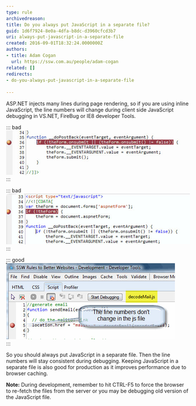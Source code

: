 ```yaml
---
type: rule
archivedreason: 
title: Do you always put JavaScript in a separate file?
guid: 1d6f7924-8e0a-4dfa-b8dc-d3960cfcd3b7
uri: always-put-javascript-in-a-separate-file
created: 2016-09-01T18:32:24.0000000Z
authors:
- title: Adam Cogan
  url: https://ssw.com.au/people/adam-cogan
related: []
redirects:
- do-you-always-put-javascript-in-a-separate-file

---
```


ASP.NET injects many lines during page rendering, so if you are using inline JavaScript, the line numbers will change during client side JavaScript debugging in VS.NET, FireBug or IE8 developer Tools.


<!--endintro-->


::: bad  
![Figure: Bad Code - Using Inline JavaScript](/rules/always-put-javascript-in-a-separate-file/JavaScriptBad1.jpg)  
:::


::: bad  
![Figure: Bad Code - On PostBack Line numbers are changed for Inline JavaScript](/rules/always-put-javascript-in-a-separate-file/JavaScriptBad.jpg)  
:::


::: good  
![Figure: Good Code - Using JavaScript on Separate file](/rules/always-put-javascript-in-a-separate-file/JavaScriptGood.jpg)  
:::

So you should always put JavaScript in a separate file.  Then the line numbers will stay consistent during debugging. 
Keeping JavaScript in a separate file is also good for production as it improves performance due to browser caching. 

 **Note:** During development, remember to hit CTRL-F5 to force the browser to re-fetch the files from the server or you may be debugging old version of the JavaScript file.

